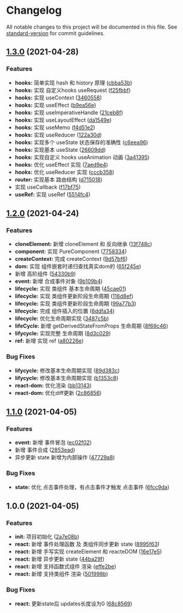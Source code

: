 # Changelog

All notable changes to this project will be documented in this file. See [standard-version](https://github.com/conventional-changelog/standard-version) for commit guidelines.

## [1.3.0](https://github.com/coderlfm/react-source-code/compare/v1.2.0...v1.3.0) (2021-04-28)


### Features

* **hooks:** 简单实现 hash 和 history 原理 ([cbba53b](https://github.com/coderlfm/react-source-code/commit/cbba53b62777529400811990f5672b75228f78bd))
* **hooks:** 实现 自定义hooks useRequest ([f25fbbf](https://github.com/coderlfm/react-source-code/commit/f25fbbfb3ca9a786fa5c3739edcf8adb3da0122d))
* **hooks:** 实现 useContext ([3460558](https://github.com/coderlfm/react-source-code/commit/3460558ab4214ea2ab0c55b9b35f95c7ed86240b))
* **hooks:** 实现 useEffect ([b9ea56e](https://github.com/coderlfm/react-source-code/commit/b9ea56e95e87fac838f51a76ac8782febe1e2844))
* **hooks:** 实现 useImperativeHandle ([21ceb8f](https://github.com/coderlfm/react-source-code/commit/21ceb8fa38661f2ee1b343b3ea18f2124322d275))
* **hooks:** 实现 useLayoutEffect ([da1549e](https://github.com/coderlfm/react-source-code/commit/da1549ea3a718153430039a5c642c0dc325c6cca))
* **hooks:** 实现 useMemo ([f4d51e2](https://github.com/coderlfm/react-source-code/commit/f4d51e2a17af62d68ed41b83e01da97ff1a34dc1))
* **hooks:** 实现 useReducer ([122a30d](https://github.com/coderlfm/react-source-code/commit/122a30d61f24b7c0d1137fe365bf8086467ebd54))
* **hooks:** 实现多个 useState 状态保存的准确性 ([c6eea96](https://github.com/coderlfm/react-source-code/commit/c6eea9649afa36bbd97bfda49f7f037e19f622c6))
* **hooks:** 实现基本 useState ([26609dd](https://github.com/coderlfm/react-source-code/commit/26609ddbc34b245712e4c0e8f58df56dfb837e7e))
* **hooks:** 实现自定义 hooks useAnimation 动画 ([3a41395](https://github.com/coderlfm/react-source-code/commit/3a413953b81cebef26c051a87e95502fd0dd891a))
* **hooks:** 优化 useEffect 实现 ([7aed9e4](https://github.com/coderlfm/react-source-code/commit/7aed9e4d429299ac808c9ad2269c93b7dbdcc05b))
* **hooks:** 优化 useReducer 实现 ([cccb358](https://github.com/coderlfm/react-source-code/commit/cccb358bdfa07af38ae7d9976a81886aa32ddc6a))
* **router:** 实现基本 路由结构 ([d715018](https://github.com/coderlfm/react-source-code/commit/d715018887d62ce0ddcce662a66a4055112608e5))
* 实现 useCallback ([f17bf75](https://github.com/coderlfm/react-source-code/commit/f17bf75f692815452bd809bb2c5730bbb2c4b0ba))
* **useRef:** 实现 useRef ([5514fc4](https://github.com/coderlfm/react-source-code/commit/5514fc42c4020498027e55a7a4ae2ada2f7d4af3))

## [1.2.0](https://github.com/coderlfm/react-source-code/compare/v1.1.0...v1.2.0) (2021-04-24)


### Features

* **cloneElement:** 新增 cloneElement 和 反向继承 ([13f748c](https://github.com/coderlfm/react-source-code/commit/13f748c1f835e4641d1ec10d3dd2b304bcba0457))
* **component:** 实现 PureComponent ([7758334](https://github.com/coderlfm/react-source-code/commit/7758334bcfc9bb870a1673ec74237f702a0b8e92))
* **createContext:** 完成 createContext ([9d57bf6](https://github.com/coderlfm/react-source-code/commit/9d57bf64c3898ed176318298f213d3bb128301f9))
* **dom:** 实现 组件嵌套时递归查找真实dom的 ([65f245e](https://github.com/coderlfm/react-source-code/commit/65f245ed674cbeec7cb3cc0892ff3b9340460fb8))
* 新增 高阶组件 ([54330b9](https://github.com/coderlfm/react-source-code/commit/54330b976031726f5dcaee71f70f17359b9db59b))
* **event:** 新增 合成事件对象 ([9b109b4](https://github.com/coderlfm/react-source-code/commit/9b109b4eb9d6906de17f6cedb6adb6a490076556))
* **lifecycle:** 实现 类组件 基本生命周期 ([45cae01](https://github.com/coderlfm/react-source-code/commit/45cae0144657b53d3b9f250127cc3ab775da8694))
* **lifecycle:** 实现 类组件更新阶段生命周期 ([116d8ef](https://github.com/coderlfm/react-source-code/commit/116d8ef2895b2b73d0a5ee86bfd1a7ed373b7db7))
* **lifecycle:** 实现 类组件更新阶段生命周期 ([99a77b3](https://github.com/coderlfm/react-source-code/commit/99a77b315a11394611e6aaec91c413eea10df29a))
* **lifecycle:** 完成 组件插入的位置 ([6ddfa34](https://github.com/coderlfm/react-source-code/commit/6ddfa34644107949de19d9ab7d3fb5258472cd62))
* **lifecycle:** 优化生命周期实现 ([3487c5b](https://github.com/coderlfm/react-source-code/commit/3487c5b7ce017e3ae9bacbb5183de3bb1194498b))
* **lifeCycle:** 新增 getDerivedStateFromProps 生命周期 ([8f69c46](https://github.com/coderlfm/react-source-code/commit/8f69c46160ddb6c4390fff3221bd59c7747dd36d))
* **lifycycle:** 实现完整 生命周期 ([8d3c029](https://github.com/coderlfm/react-source-code/commit/8d3c02980599bd05acf1714994b0afae865e83bf))
* **ref:** 新增 实现 ref ([a80226e](https://github.com/coderlfm/react-source-code/commit/a80226e12337669469df421e918e3d8635430cc5))


### Bug Fixes

* **lifycycle:** 修改基本生命周期实现 ([89d383c](https://github.com/coderlfm/react-source-code/commit/89d383ced11c6cbb8d569597d3a01efe77c76ce6))
* **lifycycle:** 修改基本生命周期实现 ([b1353c8](https://github.com/coderlfm/react-source-code/commit/b1353c865e2f0b9f8a3b7c1063aae2ab4ad7ba8d))
* **react-dom:** 优化渲染 ([bb13143](https://github.com/coderlfm/react-source-code/commit/bb131437fbe2286c4086249f22832662b5ac4c1f))
* **react-dom:** 优化diff更新 ([2c86856](https://github.com/coderlfm/react-source-code/commit/2c86856808c73837d9c6b4343122b75eb9cbce6b))

## [1.1.0](https://github.com/coderlfm/react-source-code/compare/v1.0.0...v1.1.0) (2021-04-05)


### Features

* **event:** 新增 事件冒泡 ([ec02f02](https://github.com/coderlfm/react-source-code/commit/ec02f0236754fac557c673c9a700a499173c4046))
* 新增 事件合成 ([2853ead](https://github.com/coderlfm/react-source-code/commit/2853ead709e7c24e2f1d9205d84e230dfdb2ffac))
* 异步更新 state 新增为内部操作 ([47729a8](https://github.com/coderlfm/react-source-code/commit/47729a8e1d35a93de258c92ac86d1826a830d463))


### Bug Fixes

* **state:** 优化 点击事件处理，有点击事件才触发 点击事件 ([6fcc9da](https://github.com/coderlfm/react-source-code/commit/6fcc9dab4ff295938f5e4924923f4f0f9a8b780f))

## 1.0.0 (2021-04-05)


### Features

* **init:** 项目初始化 ([2a7e08b](https://github.com/coderlfm/react-source-code/commit/2a7e08b86bf71c6a240adeb466fff0450752742c))
* **react:** 新增 事件处理函数 及 类组件同步更新 state ([8995f63](https://github.com/coderlfm/react-source-code/commit/8995f630f47ff0a9a76ddec69227820245aa79ea))
* **react:** 新增 手写实现 createElement 和 reacteDOM ([16e17e5](https://github.com/coderlfm/react-source-code/commit/16e17e5d578eea4e73c7f373fdbf8c66a665f755))
* **react:** 新增 异步更新 state ([44ba29f](https://github.com/coderlfm/react-source-code/commit/44ba29f81ff071a6ac31660525837db30a6f8b26))
* **react:** 新增 支持函数式组件 渲染 ([effe2be](https://github.com/coderlfm/react-source-code/commit/effe2be429a4d2b15477ec2fa4d9ab2d8635bf4d))
* **react:** 新增 支持类组件 渲染 ([501998b](https://github.com/coderlfm/react-source-code/commit/501998b4fafff78c9400570ffab3b666ebf0bcc2))


### Bug Fixes

* **react:** 更新state后 updates长度设为0 ([68c8569](https://github.com/coderlfm/react-source-code/commit/68c85690ccc33578d9abbfab16ae4f917522402d))
